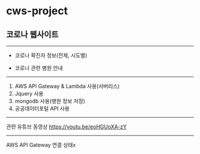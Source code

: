# cws-project

## 코로나 웹사이트
-----------------------------------------------------------------
* 코로나 확진자 정보(전체, 시도별)

* 코로나 관련 병원 안내
-----------------------------------------------------------------
1. AWS API Gateway & Lambda 사용(서버리스)
3. Jquery 사용
4. mongodb 사용(병원 정보 저장)
5. 공공데이터포털 API 사용
------------------------------------------------------------------
관련 유튜브 동영상
<https://youtu.be/eoHGUoXA-zY>

------------------------------------------------------------------
AWS API Gateway 연결 상태x




